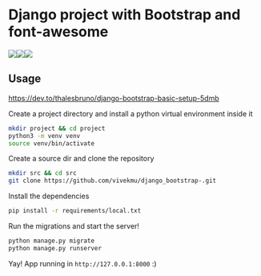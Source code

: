 # Django project with Bootstrap and font-awesome
<img src="https://img.shields.io/badge/django-2.2-green"><img src="https://img.shields.io/static/v1?label=licence&message=GPL&color=blue"><img src="https://img.shields.io/static/v1?label=build&message=passing&color=green">

## Usage
https://dev.to/thalesbruno/django-bootstrap-basic-setup-5dmb

Create a project directory and install a python virtual environment inside it

```bash
mkdir project && cd project
python3 -m venv venv
source venv/bin/activate
```

Create a source dir and clone the repository

```bash
mkdir src && cd src
git clone https://github.com/vivekmu/django_bootstrap-.git
```

Install the dependencies

```bash
pip install -r requirements/local.txt
```

Run the migrations and start the server!

```bash
python manage.py migrate
python manage.py runserver
```

Yay! App running in `http://127.0.0.1:8000` :)
